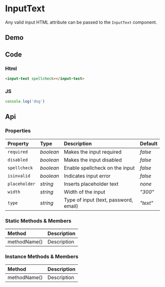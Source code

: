 # InputText

Any valid input HTML attribute can be passed to the `InputText` component.

## Demo

<input-text label="Default"></input-text>

<input-text
  label="Default with Placeholder"
  placeholder="Type something"
  disabled>
</input-text>

<input-text
  label="Invalid"
  aria-invalid="true">
</input-text>

<input-text
  label="Full width"
  width="100%">
</input-text>

## Code

### Html
```html
<input-text spellcheck></input-text>
```

### JS
```js
console.log('dog')
```

## Api

### Properties

| Property | Type | Description | Default |
| :--- | :--- | :--- | :--- |
| `required` | *boolean* | Makes the input required | *false* |
| `disabled` | *boolean* | Makes the input disabled | *false* |
| `spellcheck` | *boolean* | Enable spellcheck on the input | *false* |
| `isinvalid` | *boolean* | Indicates input error | *false* |
| `placeholder` | *string* | Inserts placeholder text | *none* |
| `width` | *string* | Width of the input | *"300"* |
| `type` | *string* | Type of input (text, password, email) | *"text"* |

### Static Methods & Members

| Method | Description |
| :--- | :--- |
| methodName() | Description |

### Instance Methods & Members

| Method | Description |
| :--- | :--- |
| methodName() | Description |
